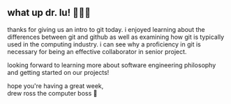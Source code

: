 ## what up dr. lu! 👋👋😎
thanks for giving us an intro to git today. i enjoyed learning about the differences between git and github as well as examining how git is
typically used in the computing industry. i can see why a proficiency in git is necessary for being an effective collaborator in senior project.

looking forward to learning more about software engineering philosophy and getting started on our projects!

hope you're having a great week,<br>drew ross the computer boss 🤖